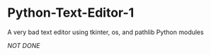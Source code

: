 # Python-Text-Editor-1
A very bad text editor using tkinter, os, and pathlib Python modules

*NOT DONE*
